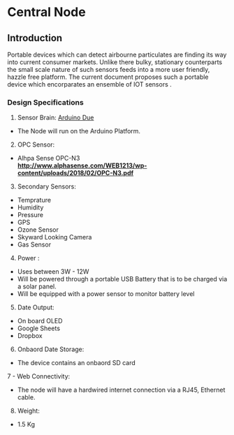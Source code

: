 # Central Node

## Introduction 
Portable devices which can detect airbourne particulates are finding its way into current consumer markets. Unlike there bulky, stationary counterparts the small scale nature of such sensors feeds into a more user friendly, hazzle free platform. The current document proposes such a portable device which encorparates an ensemble of IOT sensors .

### Design Specifications  

1. Sensor Brain: [Arduino Due](https://store.arduino.cc/usa/arduino-due)
- The Node will run on the Arduino Platform. 

2. OPC Sensor: 
 - Alhpa Sense OPC-N3 <br/>
   **http://www.alphasense.com/WEB1213/wp-content/uploads/2018/02/OPC-N3.pdf** <br/>      

3. Secondary Sensors: 
- Temprature
- Humidity 
- Pressure 
- GPS 
- Ozone Sensor
- Skyward Looking Camera 
- Gas Sensor

 
 

4. Power :
- Uses between 3W - 12W
- Will be powered through a portable USB Battery that is to be charged via a solar panel.
- Will be equipped with a power sensor to monitor battery level 

5. Date Output: 
- On board OLED  
- Google Sheets 
- Dropbox  

6. Onbaord  Date Storage: 
- The device contains an onbaord SD card 

7 - Web Connectivity:
- The node will have a hardwired internet connection via a RJ45, Ethernet cable.

8. Weight:
- 1.5 Kg



